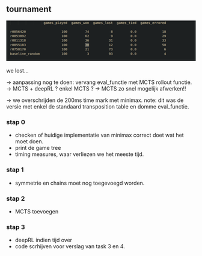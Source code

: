 
## tournament 

![alt text](image.png)

we lost...


-> aanpassing nog te doen: vervang eval_functie met MCTS rollout functie. 
-> MCTS + deepRL ? enkel MCTS ?
-> MCTS zo snel mogelijk afwerken!!

-> we overschrijden de 200ms time mark met minimax. 
note: dit was de versie met enkel de standaard transposition table en domme eval_functie. 

### stap 0

- checken of huidige implementatie van minimax correct doet wat het moet doen. 
- print de game tree
- timing measures, waar verliezen we het meeste tijd. 

### stap 1

- symmetrie en chains moet nog toegevoegd worden. 

### stap 2

- MCTS toevoegen

### stap 3

- deepRL indien tijd over
- code scrhijven voor verslag van task 3 en 4. 
